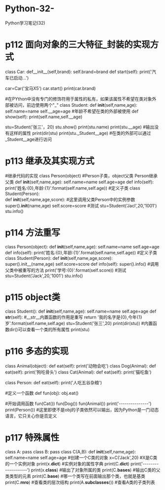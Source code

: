 # Python-32-
Python学习笔记(32)
# p112 面向对象的三大特征_封装的实现方式
class Car:
    def__init__(self,brand):
        self.brand=brand
    def start(self):
        print('汽车已启动...')

car=Car('宝马X5')
car.start()
print(car.brand)

#在PYthon中没有专门的修饰符用于属性的私有，如果该属性不希望在类对象外部被访问，前边使用两个"_"
class Student:
    def __init__(self,name,age):
        self.name=name
        self.__age=age  #年龄不希望在类的外部被使用
    def show(self):
        print(self.name,self.__age)

stu=Student('张三'，20)
stu.show()
print(stu.name)
print(stu.__age)  #输出没有这样的属性
print(dir(stu)
print(stu._Student__age)  #在类的外部可以通过_Student__age进行访问



# p113 继承及其实现方式
#继承代码的实现
class Person(object)  #Person子类，object父类  Person继承父类
    def __init__(self,name,age):
        self.name=name
        self.age=age
    def info(self):
        print('姓名:{0},年龄:{1}'.format(self.name,self.age))
#定义子类
class Student(Person):  
    def __init__(self,name,age,score):  #这里调用父类Person中的实例参数
        super().__init__(name,age)
        self.score=score
#测试
stu=Student('Jacl',20,'1001')
stu.info()



# p114 方法重写
class Person(object):
    def __init__(self,name,age):
        self.name=name
        self.age=age
    def info(self):
        print('姓名:{0},年龄:{1}'.format(self.name,self.age))
#定义子类
class Student(Person):
    def __init__(self,name,age,score):
        super().init__(name,age)
        self.score=score
    def info(self):
    super().info()       #调用父类中被重写的方法
    print('学号:{0}'.format(self.score))
#测试
stu=Student('Jack',20,'1001')
stu.info()



# p115 object类
class Student():
    def __init__(self,name,age):
        self.name=name
        self.age=age
    def __str__(self):  #__str__内置函数的作用是重写
        return '我的名字是{0},今年{1}岁'.format(self.name,self.age)
stu=Student('张三',20)
print(dir(stu))  #内置函数dir()可以查看一个类的所有属性
print(stu)



# p116 多态的实现
class Animal(object):
    def eat(self):
        print('动物会吃')
class Dog(Animal):
    def eat(self):
        print('狗吃骨头')
class Cat(Animal):
    def eat(self):
        print('猫吃鱼')

class Person:
    def eat(self):
        print('人吃五谷杂粮')

#定义一个函数
def fun(obj):
    obj.eat()

#开始调用函数
fun(Cat())
fun(Dog())
fun(Animal())
print('---------------')
print(Person())  #这里即使不是obj的子类依然可以输出，因为Python是一门动态语言，它只关心你是否定义



# p117 特殊属性
class A:
    pass
class B:
    pass
class C(A,B):
    def __init__(self,name,age):
        self.name=name
        self.age=age
#创建一个C类的对象
x=C('Jack',20)  #X是C类的一个实例对象
print(x.__dict__)  #实例对象的属性字典
print(C.__dict__)
print('-------------------')
print(x.__class__)  #输出了对象所属的类
print(C.__bases__)  #输出C类的父类类型的元素
print(C.__base__)  #哪一个类写在前面输出那个类，也就是基类
print(C.__mro__)  #查看类的层次结构
print(A.__subclasses__())  #查看A类的子类列表
